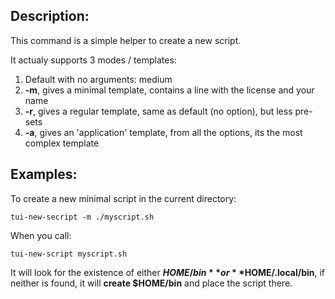 Description:
------------

This command is a simple helper to create a new script.

It actualy supports 3 modes / templates:

1. Default with no arguments: medium
2. **-m**, gives a minimal template, contains a line with the license and your name
3. **-r**, gives a regular template, same as default (no option), but less pre-sets
4. **-a**, gives an 'application' template, from all the options, its the most complex template


Examples:
---------

To create a new minimal script in the current directory:

	tui-new-secript -m ./myscript.sh
	
When you call:

	tui-new-script myscript.sh
	
It will look for the existence of either **$HOME/bin** or **$HOME/.local/bin**, if neither is found, it will **create $HOME/bin** and place the script there.